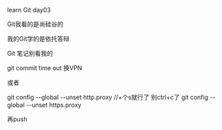 learn Git day03

Git我看的是尚硅谷的

我的Git学的是依托答辩 

Git 笔记别看我的

git commit time out  换VPN

或者 

git config --global --unset http.proxy
//+个s就行了 别ctrl+c了
git config --global --unset https.proxy

再push
